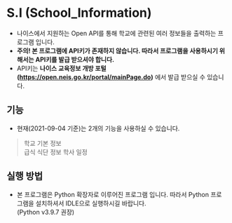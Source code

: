 # S.I (School_Information)
- 나이스에서 지원하는 Open API를 통해 학교에 관련된 여러 정보들을 출력하는 프로그램 입니다.
- **주의! 본 프로그램에 API키가 존재하지 않습니다. 따라서 프로그램을 사용하시기 위해서는 API키를 발급 받으셔야 합니다.**
- API키는 **나이스 교육정보 개방 포털(https://open.neis.go.kr/portal/mainPage.do)** 에서 발급 받으실 수 있습니다.

## 기능
- 현재(2021-09-04 기준)는 2개의 기능을 사용하실 수 있습니다.

> 학교 기본 정보  
> 급식 식단 정보
> 학사 일정

## 실행 방법

* 본 프로그램은 Python 확장자로 이루어진 프로그램 입니다. 따라서 Python 프로그램을 설치하셔서 IDLE으로 실행하시길 바랍니다.    
(Python v3.9.7 권장)
